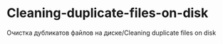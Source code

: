 # Cleaning-duplicate-files-on-disk
Очистка дубликатов файлов на диске/Cleaning duplicate files on disk
